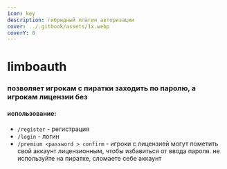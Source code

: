 ```yaml
---
icon: key
description: гибридный плагин авторизации
cover: ../.gitbook/assets/1x.webp
coverY: 0
---
```


# limboauth

### позволяет игрокам с пиратки заходить по паролю, а игрокам лицензии без

#### использование:

* `/register` - регистрация
* `/login` - логин
* `/premium <password > confirm` - игроки с лицензией могут пометить свой аккаунт лицензионным, чтобы избавиться от ввода пароля. не используйте на пиратке, сломаете себе аккаунт
